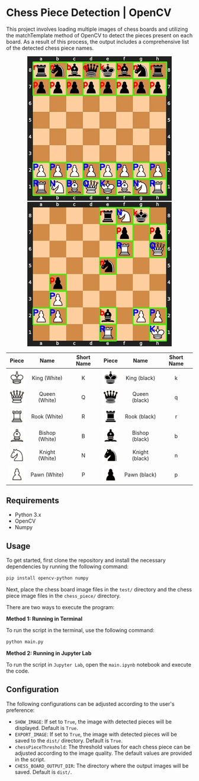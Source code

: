 # Chess Piece Detection | OpenCV 
This project involves loading multiple images of chess boards and utilizing the matchTemplate method of OpenCV to detect the pieces present on each board. As a result of this process, the output includes a comprehensive list of the detected chess piece names.

<p align="center">
    <img src="dist/board.jpg" />
    <img src="dist/board (9).jpg" />
   
</p>


|                Piece                 |      Name      | Short Name |                   Piece                    |      Name      | Short Name |
| :----------------------------------: | :------------: | :--------: | :----------------------------------------: | :------------: | :--------: |
|  ![King (White)](chess_piece/K.png)  |  King (White)  |     K      |  ![King (black)](chess_piece/k_black.png)  |  King (black)  |     k      |
| ![Queen (white)](chess_piece/Q.png)  | Queen (White)  |     Q      | ![Queen (black)](chess_piece/q_black.png)  | Queen (black)  |     q      |
|  ![Rook (White)](chess_piece/R.png)  |  Rook (White)  |     R      |  ![Rook (black)](chess_piece/r_black.png)  |  Rook (black)  |     r      |
| ![Bishop (white)](chess_piece/B.png) | Bishop (White) |     B      | ![Bishop (black)](chess_piece/b_black.png) | Bishop (black) |     b      |
| ![Knight (White)](chess_piece/N.png) | Knight (White) |     N      | ![Knight (black)](chess_piece/n_black.png) | Knight (black) |     n      |
|  ![Pawn (White)](chess_piece/P.png)  |  Pawn (White)  |     P      |  ![Pawn (black)](chess_piece/p_black.png)  |  Pawn (black)  |     p      |



## Requirements

- Python 3.x
- OpenCV
- Numpy

## Usage

To get started, first clone the repository and install the necessary dependencies by running the following command:

```bash
pip install opencv-python numpy
```

Next, place the chess board image files in the `test/` directory and the chess piece image files in the `chess_piece/` directory.

There are two ways to execute the program:

**Method 1: Running in Terminal**

To run the script in the terminal, use the following command:

```bash
python main.py
```

**Method 2: Running in Jupyter Lab**

To run the script in `Jupyter Lab`, open the `main.ipynb` notebook and execute the code.

## Configuration

The following configurations can be adjusted according to the user's preference:

- `SHOW_IMAGE`: If set to `True`, the image with detected pieces will be displayed. Default is `True`.
- `EXPORT_IMAGE`: If set to `True`, the image with detected pieces will be saved to the `dist/` directory. Default is `True`.
- `chessPieceThreshold`: The threshold values for each chess piece can be adjusted according to the image quality. The default values are provided in the script.
- `CHESS_BOARD_OUTPUT_DIR`: The directory where the output images will be saved. Default is `dist/`.


